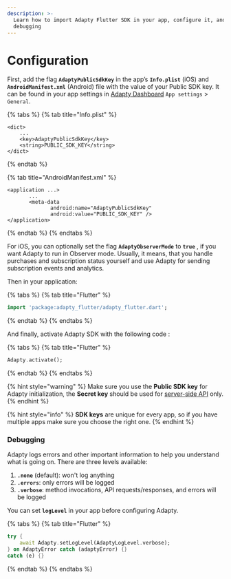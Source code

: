 ```yaml
---
description: >-
  Learn how to import Adapty Flutter SDK in your app, configure it, and set up
  debugging
---
```


# Configuration

First, add the flag **`AdaptyPublicSdkKey`** in the app’s **`Info.plist`** \(iOS\) and **`AndroidManifest.xml`** \(Android\) file with the value of your Public SDK key. It can be found in your app settings in [Adapty Dashboard](https://app.adapty.io/settings/general) `App settings` &gt; `General`.

{% tabs %}
{% tab title="Info.plist" %}
```markup
<dict>
    ...
    <key>AdaptyPublicSdkKey</key>
    <string>PUBLIC_SDK_KEY</string>
</dict>
```
{% endtab %}

{% tab title="AndroidManifest.xml" %}
```markup
<application ...>
       ...
       <meta-data
              android:name="AdaptyPublicSdkKey"
              android:value="PUBLIC_SDK_KEY" />
</application>
```
{% endtab %}
{% endtabs %}

For iOS, you can optionally set the flag **`AdaptyObserverMode`** to **`true`** , if you want Adapty to run in Observer mode. Usually, it means, that you handle purchases and subscription status yourself and use Adapty for sending subscription events and analytics.

Then in your application:

{% tabs %}
{% tab title="Flutter" %}
```dart
import 'package:adapty_flutter/adapty_flutter.dart';
```
{% endtab %}
{% endtabs %}

And finally, activate Adapty SDK with the following code :

{% tabs %}
{% tab title="Flutter" %}
```dart
Adapty.activate();
```
{% endtab %}
{% endtabs %}

{% hint style="warning" %}
Make sure you use the **Public SDK key** for Adapty initialization, the **Secret key** should be used for [server-side API](../../../server-side-api/getting-started.md) only.
{% endhint %}

{% hint style="info" %}
**SDK keys** are unique for every app, so if you have multiple apps make sure you choose the right one.
{% endhint %}



### Debugging

Adapty logs errors and other important information to help you understand what is going on. There are three levels available:

1. **`.none`** \(default\): won't log anything
2. **`.errors`**: only errors will be logged 
3. **`.verbose`**: method invocations, API requests/responses, and errors will be logged

You can set **`logLevel`** in your app before configuring Adapty.

{% tabs %}
{% tab title="Flutter" %}
```dart
try {
	await Adapty.setLogLevel(AdaptyLogLevel.verbose);
} on AdaptyError catch (adaptyError) {}
catch (e) {}
```
{% endtab %}
{% endtabs %}

